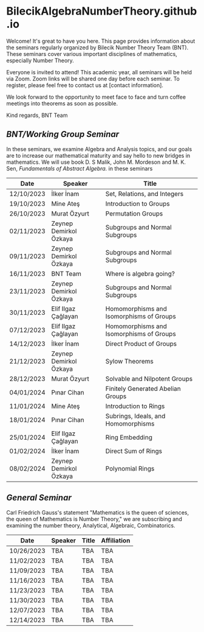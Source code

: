# BilecikAlgebraNumberTheory.github.io

Welcome! It's great to have you here. This page provides information about the seminars regularly organized by Bilecik Number Theory Team (BNT). These seminars cover various important disciplines of mathematics, especially Number Theory.

Everyone is invited to attend! This academic year, all seminars will be held via Zoom. Zoom links will be shared one day before each seminar. To register, please feel free to contact us at [contact information].

We look forward to the opportunity to meet face to face and turn coffee meetings into theorems as soon as possible.

Kind regards,
BNT Team

## *BNT/Working Group Seminar*

In these seminars, we examine Algebra and Analysis topics, and our goals are to increase our mathematical maturity and say hello to new bridges in mathematics. We will use book D. S Malik, John M. Mordeson and M. K. Sen, *Fundamentals of Abstract Algebra.* in these seminars

| Date       | Speaker                    | Title                                     |
|------------|----------------------------|--------------------------------------------|
| 12/10/2023 | İlker İnam                 | Set, Relations, and Integers                |
| 19/10/2023 | Mine Ateş                  | Introduction to Groups                      |
| 26/10/2023 | Murat Özyurt               | Permutation Groups                           |
| 02/11/2023 | Zeynep Demirkol Özkaya     | Subgroups and Normal Subgroups               |
| 09/11/2023 | Zeynep Demirkol Özkaya     | Subgroups and Normal Subgroups               |
| 16/11/2023 | BNT Team                   | Where is algebra going?                      |
| 23/11/2023 | Zeynep Demirkol Özkaya     | Subgroups and Normal Subgroups               |
| 30/11/2023 | Elif Ilgaz Çağlayan        | Homomorphisms and Isomorphisms of Groups    |
| 07/12/2023 | Elif Ilgaz Çağlayan        | Homomorphisms and Isomorphisms of Groups    |
| 14/12/2023 | İlker İnam                 | Direct Product of Groups                     |
| 21/12/2023 | Zeynep Demirkol Özkaya     | Sylow Theorems                              |
| 28/12/2023 | Murat Özyurt               | Solvable and Nilpotent Groups                |
| 04/01/2024 | Pınar Cihan                | Finitely Generated Abelian Groups            |
| 11/01/2024 | Mine Ateş                  | Introduction to Rings                        |
| 18/01/2024 | Pınar Cihan                | Subrings, Ideals, and Homomorphisms          |
| 25/01/2024 | Elif Ilgaz Çağlayan        | Ring Embedding                               |
| 01/02/2024 | İlker İnam                 | Direct Sum of Rings                          |
| 08/02/2024 | Zeynep Demirkol Özkaya     | Polynomial Rings                             |





## *General Seminar*

Carl Friedrich Gauss's statement "Mathematics is the queen of sciences, the queen of Mathematics is Number Theory," we are subscribing and examining the number theory, Analytical, Algebraic, Combinatorics.


| Date       | Speaker | Title | Affiliation |
| -----------| ------- | ----- | ----------- |
| 10/26/2023 | TBA     | TBA   | TBA         |
| 11/02/2023 | TBA     | TBA   | TBA         |
| 11/09/2023 | TBA     | TBA   | TBA         |
| 11/16/2023 | TBA     | TBA   | TBA         |
| 11/23/2023 | TBA     | TBA   | TBA         |
| 11/30/2023 | TBA     | TBA   | TBA         |
| 12/07/2023 | TBA     | TBA   | TBA         |
| 12/14/2023 | TBA     | TBA   | TBA         |


